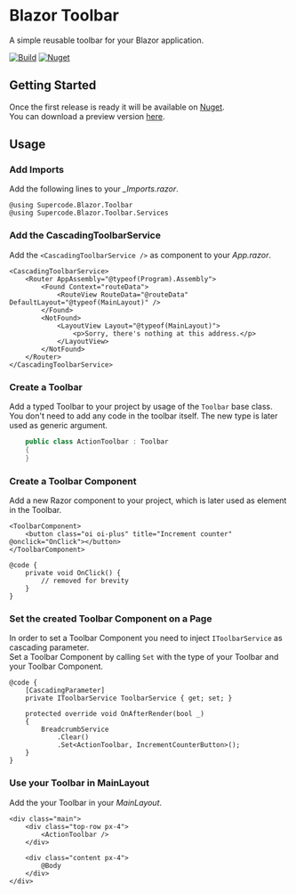 # Blazor Toolbar
A simple reusable toolbar for your Blazor application.

[![Build](https://img.shields.io/github/workflow/status/cschulzsuper/blazor-toolbar/Deploy%20Master)](https://github.com/cschulzsuper/blazor-toolbar/actions?query=workflow%3A"Deploy+Master")
[![Nuget](https://img.shields.io/github/v/release/cschulzsuper/blazor-toolbar?sort=semver)](https://github.com/cschulzsuper/blazor-toolbar/packages/)

## Getting Started
Once the first release is ready it will be available on [Nuget](https://www.nuget.org/).  
You can download a preview version [here](https://github.com/cschulzsuper/blazor-toolbar/packages/).

## Usage

### Add Imports

Add the following lines to your *_Imports.razor*.

```razor
@using Supercode.Blazor.Toolbar
@using Supercode.Blazor.Toolbar.Services
```

### Add the CascadingToolbarService

Add the `<CascadingToolbarService />` as component to your *App.razor*.

```razor
<CascadingToolbarService>
    <Router AppAssembly="@typeof(Program).Assembly">
        <Found Context="routeData">
            <RouteView RouteData="@routeData" DefaultLayout="@typeof(MainLayout)" />
        </Found>
        <NotFound>
            <LayoutView Layout="@typeof(MainLayout)">
                <p>Sorry, there's nothing at this address.</p>
            </LayoutView>
        </NotFound>
    </Router>
</CascadingToolbarService>
```

### Create a Toolbar

Add a typed Toolbar to your project by usage of the `Toolbar` base class.  
You don't need to add any code in the toolbar itself. The new type is later used as generic argument.

```csharp
    public class ActionToolbar : Toolbar
    {
    }
```

### Create a Toolbar Component

Add a new Razor component to your project, which is later used as element in the Toolbar.

```razor
<ToolbarComponent>
    <button class="oi oi-plus" title="Increment counter" @onclick="OnClick"></button>
</ToolbarComponent>

@code {
    private void OnClick() {
        // removed for brevity 
    }  
}
```

### Set the created Toolbar Component on a Page

In order to set a Toolbar Component you need to inject `IToolbarService` as cascading parameter.  
Set a Toolbar Component by calling `Set` with the type of your Toolbar and your Toolbar Component.

```razor
@code {
    [CascadingParameter]
    private IToolbarService ToolbarService { get; set; }

    protected override void OnAfterRender(bool _)
    {
        BreadcrumbService
            .Clear()
            .Set<ActionToolbar, IncrementCounterButton>();
    }
}
```

### Use your Toolbar in MainLayout

Add the your Toolbar in your *MainLayout*.

```razor
<div class="main">
    <div class="top-row px-4">
        <ActionToolbar />
    </div>

    <div class="content px-4">
        @Body
    </div>
</div>
```
